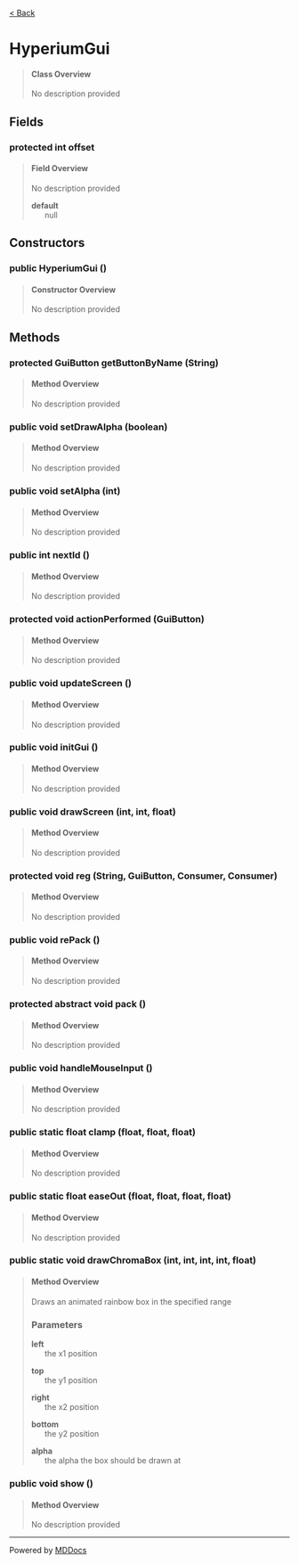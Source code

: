[< Back](../README.md)
# HyperiumGui #
>#### Class Overview ####
>No description provided
## Fields ##
### protected int offset ###
>#### Field Overview ####
>No description provided
>
>**default**<br />
>&nbsp;&nbsp;&nbsp;&nbsp;&nbsp;&nbsp;null
>
## Constructors ##
### public HyperiumGui () ###
>#### Constructor Overview ####
>No description provided
>
## Methods ##
### protected GuiButton getButtonByName (String) ###
>#### Method Overview ####
>No description provided
>
### public void setDrawAlpha (boolean) ###
>#### Method Overview ####
>No description provided
>
### public void setAlpha (int) ###
>#### Method Overview ####
>No description provided
>
### public int nextId () ###
>#### Method Overview ####
>No description provided
>
### protected void actionPerformed (GuiButton) ###
>#### Method Overview ####
>No description provided
>
### public void updateScreen () ###
>#### Method Overview ####
>No description provided
>
### public void initGui () ###
>#### Method Overview ####
>No description provided
>
### public void drawScreen (int, int, float) ###
>#### Method Overview ####
>No description provided
>
### protected void reg (String, GuiButton, Consumer, Consumer) ###
>#### Method Overview ####
>No description provided
>
### public void rePack () ###
>#### Method Overview ####
>No description provided
>
### protected abstract void pack () ###
>#### Method Overview ####
>No description provided
>
### public void handleMouseInput () ###
>#### Method Overview ####
>No description provided
>
### public static float clamp (float, float, float) ###
>#### Method Overview ####
>No description provided
>
### public static float easeOut (float, float, float, float) ###
>#### Method Overview ####
>No description provided
>
### public static void drawChromaBox (int, int, int, int, float) ###
>#### Method Overview ####
>Draws an animated rainbow box in the specified range
>
>### Parameters ###
>**left**<br />
>&nbsp;&nbsp;&nbsp;&nbsp;&nbsp;&nbsp;the x1 position
>
>**top**<br />
>&nbsp;&nbsp;&nbsp;&nbsp;&nbsp;&nbsp;the y1 position
>
>**right**<br />
>&nbsp;&nbsp;&nbsp;&nbsp;&nbsp;&nbsp;the x2 position
>
>**bottom**<br />
>&nbsp;&nbsp;&nbsp;&nbsp;&nbsp;&nbsp;the y2 position
>
>**alpha**<br />
>&nbsp;&nbsp;&nbsp;&nbsp;&nbsp;&nbsp;the alpha the box should be drawn at
>
### public void show () ###
>#### Method Overview ####
>No description provided
>

---
Powered by [MDDocs](https://github.com/VRCube/MDDocs)